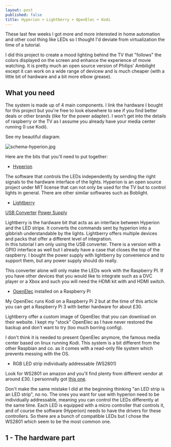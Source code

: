 ```yaml
---
layout: post
published: false
title: Hyperion + Lightberry + OpenElec + Kodi
---
```

These last few weeks I got more and more interested in home automation and other cool thing like LEDs so I thought I'd deviate from virtualization the time of a tutorial. 

I did this project to create a mood lighting behind the TV that "follows" the colors displayed on the screen and enhance the experience of movie watching. It is pretty much an open source version of Philips' Ambilight except it can work on a wide range of devicew and is much cheaper (with a little bit of hardware and a bit more elbow grease).

## What you need

The system is made up of 4 main components. I link the hardware I bought for this project but you're free to look elsewhere to see if you find better deals or other brands (like for the power adapter).  I won't get into the details of raspberry or the TV as I assume you already have your media center running (I use Kodi).

See my beautiful diagram.

![schema-hyperion.jpg]({{site.baseurl}}/img/schema-hyperion.jpg)

Here are the bits that you'll need to put together:

- [Hyperion](https://hyperion-project.org/wiki/Main)

The software that controls the LEDs independently by sending the right signals to the hardware interface of the lights. Hyperion is an open source project under MIT license that can not only be used for the TV but to control lights in general. There are other similar softwares such as Boblight.

- [Lightberry](http://lightberry.eu/)

[USB Converter](https://lightberry.eu/shop/shop/converter-box/) 
[Power Supply](https://lightberry.eu/shop/shop/diy-lightberry-power-supply/)

Lightberry is the hardware bit that acts as an interface between Hyperion and the LED stripe. It converts the commands sent by hyperion into a gibbrish understandable by the lights. Lightberry offers multiple devices and packs that offer a different level of integration.  
In this tutorial I am only using the USB converter. There is a version with a GPIO interface as well but I already have a case that closes the top of the raspberry. I bought the power supply with lightberry by convenience and to support them, but any power supply should do really.

This converter alone will only make the LEDs work with the Raspberry PI. If you have other devices that you would like to integrate such as a DVC player or a Xbox and such you will need the HDMI kit with and HDMI switch.

- [OpenElec](http://openelec.tv/) installed on a Raspberry Pi

My OpenElec runs Kodi on a Raspberry Pi 2 but at the time of this article you can get a Raspberry Pi 3 with better hardware for about £30. 

Lightberry offer a custom image of OpenElec that you can download on their website. I kept my "stock" OpenElec as I have never restored the backup and don't want to try (too much borring config).

I don't think it is needed to present OpenElec anymore, the famous media center based on linux running Kodi. This system is a bit different from the other Raspbian and co. as it comes with a read-only file system which prevents messing with the OS.

- RGB LED strip individually addressable (WS2801)

Look for WS2801 on amazon and you'll find plenty from different vendor at around £30. I personnally got [this one](https://www.amazon.co.uk/gp/product/B01CFUI2NO/ref=oh_aui_detailpage_o01_s00?ie=UTF8&psc=1).

Don't make the same mistake I did at the beginning thinking "an LED strip is an LED strip", no no. The ones you want for use with hyperion need to be individually addressable, meaning you can control the LEDs differently at the same time. Each LED is equipped with a micro controller that controls it, and of course the software (Hyperion) needs to have the drivers for these controllers. So there are a bunch of compatible LEDs but I chose the WS2801 which seem to be the most common one.

## 1 - The hardware part


